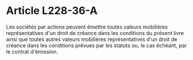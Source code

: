 # Article L228-36-A

<p>Les sociétés par actions peuvent émettre toutes valeurs mobilières représentatives d'un droit de créance dans les conditions du présent livre ainsi que toutes autres valeurs mobilières représentatives d'un droit de créance dans les conditions prévues par les statuts ou, le cas échéant, par le contrat d'émission. </p>